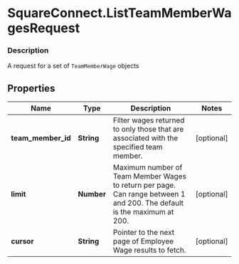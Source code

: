 # SquareConnect.ListTeamMemberWagesRequest

### Description

A request for a set of `TeamMemberWage` objects

## Properties
Name | Type | Description | Notes
------------ | ------------- | ------------- | -------------
**team_member_id** | **String** | Filter wages returned to only those that are associated with the specified team member. | [optional] 
**limit** | **Number** | Maximum number of Team Member Wages to return per page. Can range between 1 and 200. The default is the maximum at 200. | [optional] 
**cursor** | **String** | Pointer to the next page of Employee Wage results to fetch. | [optional] 


